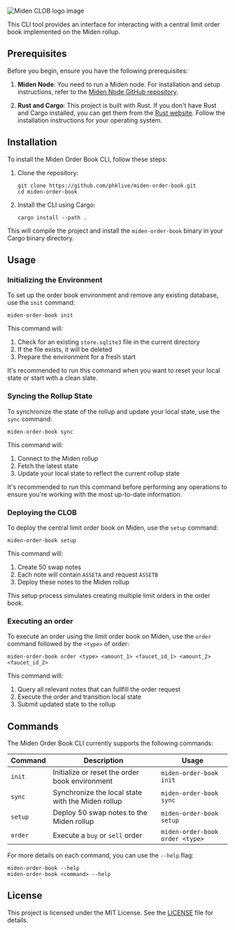 ![Miden CLOB logo image](assets/logo.jpeg)

This CLI tool provides an interface for interacting with a central limit order book implemented on the Miden rollup.

## Prerequisites

Before you begin, ensure you have the following prerequisites:

1. **Miden Node**: You need to run a Miden node. For installation and setup instructions, refer to the [Miden Node GitHub repository](https://github.com/0xPolygonMiden/miden-node).

2. **Rust and Cargo**: This project is built with Rust. If you don't have Rust and Cargo installed, you can get them from the [Rust website](https://www.rust-lang.org/tools/install). Follow the installation instructions for your operating system.

## Installation

To install the Miden Order Book CLI, follow these steps:

1. Clone the repository:
   ```
   git clone https://github.com/phklive/miden-order-book.git
   cd miden-order-book
   ```

2. Install the CLI using Cargo:
   ```
   cargo install --path .
   ```

This will compile the project and install the `miden-order-book` binary in your Cargo binary directory.

## Usage

### Initializing the Environment

To set up the order book environment and remove any existing database, use the `init` command:

```
miden-order-book init
```

This command will:
1. Check for an existing `store.sqlite3` file in the current directory
2. If the file exists, it will be deleted
3. Prepare the environment for a fresh start

It's recommended to run this command when you want to reset your local state or start with a clean slate.

### Syncing the Rollup State

To synchronize the state of the rollup and update your local state, use the `sync` command:

```
miden-order-book sync
```

This command will:
1. Connect to the Miden rollup
2. Fetch the latest state
3. Update your local state to reflect the current rollup state

It's recommended to run this command before performing any operations to ensure you're working with the most up-to-date information.

### Deploying the CLOB

To deploy the central limit order book on Miden, use the `setup` command:

```
miden-order-book setup
```

This command will:
1. Create 50 swap notes
2. Each note will contain `ASSETA` and request `ASSETB`
3. Deploy these notes to the Miden rollup

This setup process simulates creating multiple limit orders in the order book.

### Executing an order

To execute an order using the limit order book on Miden, use the `order` command followed by the `<type>` of order:

```
miden-order-book order <type> <amount_1> <faucet_id_1> <amount_2> <faucet_id_2>
```

This command will:
1. Query all relevant notes that can fullfill the order request
2. Execute the order and transition local state
3. Submit updated state to the rollup

## Commands

The Miden Order Book CLI currently supports the following commands:

| Command | Description | Usage |
|---------|-------------|-------|
| `init`  | Initialize or reset the order book environment | `miden-order-book init` |
| `sync`  | Synchronize the local state with the Miden rollup | `miden-order-book sync` |
| `setup` | Deploy 50 swap notes to the Miden rollup | `miden-order-book setup` |
| `order` | Execute a `buy` or `sell` order | `miden-order-book order <type>` |

For more details on each command, you can use the `--help` flag:

```
miden-order-book --help
miden-order-book <command> --help
```

## License

This project is licensed under the MIT License. See the [LICENSE](LICENSE) file for details.
